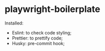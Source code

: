 # playwright-boilerplate

Installed:

-   Eslint: to check code styling;
-   Prettier: to prettify code;
-   Husky: pre-commit hook;
